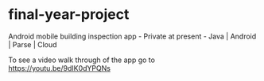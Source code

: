 # final-year-project
Android mobile building inspection app - Private at present - Java | Android | Parse | Cloud

To see a video walk through of the app go to https://youtu.be/9dIK0dYPQNs
